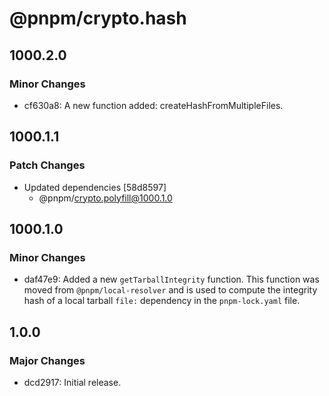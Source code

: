# @pnpm/crypto.hash

## 1000.2.0

### Minor Changes

- cf630a8: A new function added: createHashFromMultipleFiles.

## 1000.1.1

### Patch Changes

- Updated dependencies [58d8597]
  - @pnpm/crypto.polyfill@1000.1.0

## 1000.1.0

### Minor Changes

- daf47e9: Added a new `getTarballIntegrity` function. This function was moved from `@pnpm/local-resolver` and is used to compute the integrity hash of a local tarball `file:` dependency in the `pnpm-lock.yaml` file.

## 1.0.0

### Major Changes

- dcd2917: Initial release.
